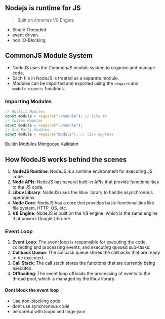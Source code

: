 ## Nodejs is runtime for JS

> Built on chromes V8 Engine

- Single Threaded
- event driven
- non IO-Blocking

## CommonJS Module System

- NodeJS uses the CommonJS module system to organise and manage code.
- Each file in NodeJS is treated as a separate module.
- Modules can be imported and exported using the `require` and `module.exports` functions.

### Importing Modules

```js
// Builtin Modules
const module = require("./module"); // like fs
// Custom Modules
const module = require("./module");
// 3rd Party Modules
const module = require("module"); // like express
```

[Builtin Modules](./node/buitlin.md)
[Mongoose](./node/mongoose.md)
[Validator](./node/validator.md)

## How NodeJS works behind the scenes

1. **NodeJS Runtime**: NodeJS is a runtime environment for executing JS code.
2. **Node APIs**: NodeJS has several built-in APIs that provide functionalities to the JS code.
3. **Libuv Library**: NodeJS uses the libuv library to handle asynchronous operations.
4. **Node Core**: NodeJS has a core that provides basic functionalities like file system, HTTP, OS, etc.
5. **V8 Engine**: NodeJS is built on the V8 engine, which is the same engine that powers Google Chrome.

### Event Loop

1. **Event Loop**: The event loop is responsible for executing the code, collecting and processing events, and executing queued sub-tasks.
2. **Callback Queue**: The callback queue stores the callbacks that are ready to be executed.
3. **Call Stack**: The call stack stores the functions that are currently being executed.
4. **Offloading**: The event loop offloads the processing of events to the thread pool, which is managed by the libuv library.

#### Dont block the event loop

- Use non-blocking code
- dont use synchronous code
- be careful with loops and large json
